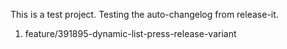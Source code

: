This is a test project. Testing the auto-changelog from release-it.

  1. feature/391895-dynamic-list-press-release-variant
